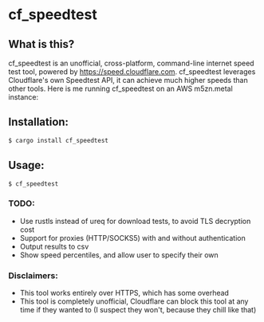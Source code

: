 # cf_speedtest

## What is this?
cf_speedtest is an unofficial, cross-platform, command-line internet speed test tool, powered by https://speed.cloudflare.com. cf_speedtest leverages Cloudflare's own Speedtest API, it can achieve much higher speeds than other tools. Here is me running cf_speedtest on an AWS m5zn.metal instance:


## Installation:
```bash
$ cargo install cf_speedtest
```

## Usage:
	$ cf_speedtest


### TODO:
- Use rustls instead of ureq for download tests, to avoid TLS decryption cost
- Support for proxies (HTTP/SOCKS5) with and without authentication
- Output results to csv
- Show speed percentiles, and allow user to specify their own

### Disclaimers:
- This tool works entirely over HTTPS, which has some overhead
- This tool is completely unofficial, Cloudflare can block this tool at any time if they wanted to (I suspect they won't, because they chill like that)